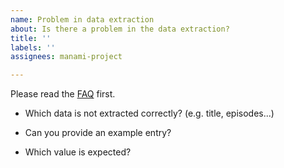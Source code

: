 ```yaml
---
name: Problem in data extraction
about: Is there a problem in the data extraction?
title: ''
labels: ''
assignees: manami-project

---
```


Please read the [FAQ](https://github.com/manami-project/anime-offline-database/blob/master/.github/CONTRIBUTING.md#faq) first.


* Which data is not extracted correctly? (e.g. title, episodes...)


* Can you provide an example entry?


* Which value is expected?
